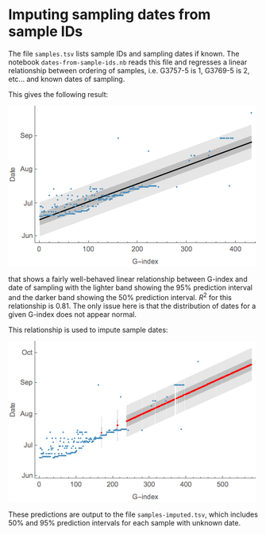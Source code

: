 # Imputing sampling dates from sample IDs

The file `samples.tsv` lists sample IDs and sampling dates if known. The notebook `dates-from-sample-ids.nb` reads this file and regresses a linear relationship between ordering of samples, i.e. G3757-5 is 1, G3769-5 is 2, etc... and known dates of sampling.

This gives the following result:

![](regression.png)

that shows a fairly well-behaved linear relationship between G-index and date of sampling with the lighter band showing the 95% prediction interval and the darker band showing the 50% prediction interval. *R*<sup>2</sup> for this relationship is 0.81. The only issue here is that the distribution of dates for a given G-index does not appear normal. 

This relationship is used to impute sample dates:

![](prediction.png)

These predictions are output to the file `samples-imputed.tsv`, which includes 50% and 95% prediction intervals for each sample with unknown date.
